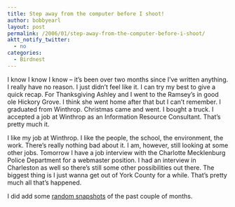 ```yaml
---
title: Step away from the computer before I shoot!
author: bobbyearl
layout: post
permalink: /2006/01/step-away-from-the-computer-before-i-shoot/
aktt_notify_twitter:
  - no
categories:
  - Birdnest
---
```

I know I know I know &#8211; it&#8217;s been over two months since I&#8217;ve written anything. I really have no reason. I just didn&#8217;t feel like it. I can try my best to give a quick recap. For Thanksgiving Ashley and I went to the Ramsey&#8217;s in good ole Hickory Grove. I think she went home after that but I can&#8217;t remember. I graduated from Winthrop. Christmas came and went. I bought a truck. I accepted a job at Winthrop as an Information Resource Consultant. That&#8217;s pretty much it. 

I like my job at Winthrop. I like the people, the school, the environment, the work. There&#8217;s really nothing bad about it. I am, however, still looking at some other jobs. Tomorrow I have a job interview with the Charlotte Mecklenburg Police Department for a webmaster position. I had an interview in Charleston as well so there&#8217;s still some other possibilities out there. The biggest thing is I just wanna get out of York County for a while. That&#8217;s pretty much all that&#8217;s happened. 

I did add some [random snapshots][1] of the past couple of months.

 [1]: http://www.birdnest.org/earlr1/Snapshots/2005%20Holiday%20Season/default.aspx